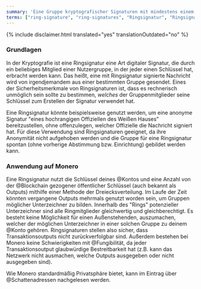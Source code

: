 ```yaml
---
summary: 'Eine Gruppe kryptografischer Signaturen mit mindestens einem realen Beteiligten, aber keiner Möglichkeit, auszumachen, wer in der Gruppe real ist, da alle gleichwertig scheinen'
terms: ["ring-signature", "ring-signatures", "Ringsignatur", "Ringsignaturen"]
---
```


{% include disclaimer.html translated="yes" translationOutdated="no" %}

### Grundlagen

In der Kryptografie ist eine Ringsignatur eine Art digitaler Signatur, die
durch ein beliebiges Mitglied einer Nutzergruppe, in der jeder einen
Schlüssel hat, erbracht werden kann. Das heißt, eine mit Ringsignatur
signierte Nachricht wird von irgendjemandem aus einer bestimmten Gruppe
gesendet. Eines der Sicherheitsmerkmale von Ringsignaturen ist, dass es
rechnerisch unmöglich sein sollte zu bestimmen, *welches* der
Gruppenmitglieder seine Schlüssel zum Erstellen der Signatur verwendet hat.

Eine Ringsignatur könnte beispielsweise genutzt werden, um eine anonyme
Signatur "eines hochrangigen Offiziellen des Weißen Hauses" bereitzustellen,
ohne offenzulegen, welcher Offizielle die Nachricht signiert hat. Für diese
Verwendung sind Ringsignaturen geeignet, da ihre Anonymität nicht aufgehoben
werden und die Gruppe für eine Ringsignatur spontan (ohne vorherige
Abstimmung bzw. Einrichtung) gebildet werden kann.

### Anwendung auf Monero

Eine Ringsignatur nutzt die Schlüssel deines @Kontos und eine Anzahl von der
@Blockchain gezogener öffentlicher Schlüssel (auch bekannt als Outputs)
mithilfe einer Methode der Dreiecksverteilung. Im Laufe der Zeit könnten
vergangene Outputs mehrmals genutzt worden sein, um Gruppen möglicher
Unterzeichner zu bilden. Innerhalb des "Rings" potenzieller Unterzeichner
sind alle Ringmitglieder gleichwertig und gleichberechtigt. Es besteht keine
Möglichkeit für einen Außenstehenden, auszumachen, welcher der möglichen
Unterzeichner in einer solchen Gruppe zu deinem @Konto
gehören. Ringsignaturen stellen also sicher, dass Transaktionsoutputs nicht
zurückverfolgbar sind. Außerdem bestehen bei Monero keine Schwierigkeiten
mit @Fungibilität, da jeder Transaktionsoutput glaubwürdige Bestreitbarkeit
hat (z.B. kann das Netzwerk nicht ausmachen, welche Outputs ausgegeben oder
nicht ausgegeben sind).

Wie Monero standardmäßig Privatsphäre bietet, kann im Eintrag über
@Schattenadressen nachgelesen werden.
